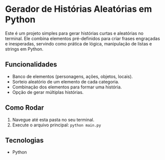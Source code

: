 # Gerador de Histórias Aleatórias em Python

Este é um projeto simples para gerar histórias curtas e aleatórias no terminal. Ele combina elementos pré-definidos para criar frases engraçadas e inesperadas, servindo como prática de lógica, manipulação de listas e strings em Python.

## Funcionalidades

* Banco de elementos (personagens, ações, objetos, locais).
* Sorteio aleatório de um elemento de cada categoria.
* Combinação dos elementos para formar uma história.
* Opção de gerar múltiplas histórias.

## Como Rodar

1.  Navegue até esta pasta no seu terminal.
2.  Execute o arquivo principal: `python main.py`

## Tecnologias

* Python